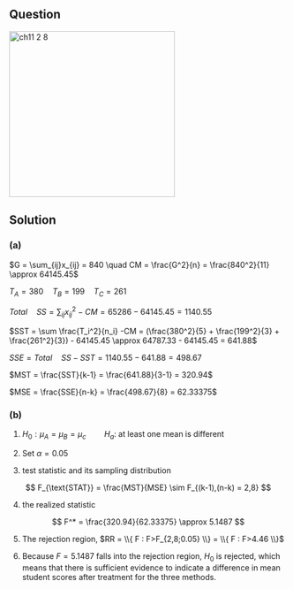 ## Question
<img width="300" alt="ch11 2 8" src="https://github.com/user-attachments/assets/833a64b4-1367-4552-854c-446568f15455" />

## Solution
### (a)
$G = \sum_{ij}x_{ij} = 840 \quad CM = \frac{G^2}{n} = \frac{840^2}{11} \approx 64145.45$  
  
$T_A = 380 \quad T_B = 199 \quad T_C = 261$  
  
$Total \quad SS = \sum_{ij} x_{ij}^2 - CM = 65286 - 64145.45 = 1140.55$  
  
$SST = \sum \frac{T_i^2}{n_i} -CM = (\frac{380^2}{5} + \frac{199^2}{3} + \frac{261^2}{3}) - 64145.45 \approx 64787.33 - 64145.45 = 641.88$  

$SSE = Total \quad SS - SST = 1140.55 - 641.88 = 498.67$  
  
$MST = \frac{SST}{k-1} = \frac{641.88}{3-1} = 320.94$  

$MSE = \frac{SSE}{n-k} = \frac{498.67}{8} = 62.33375$  

### (b)
1. $H_0: \mu_A = \mu_B = \mu_c \quad \quad H_a:$ at least one mean is different   
  
2. Set $\alpha = 0.05$  
  
3. test statistic and its sampling distribution

$$
F_{\text{STAT}} = \frac{MST}{MSE} \sim F_{(k-1),(n-k) = 2,8}
$$

4. the realized statistic

$$
F^* = \frac{320.94}{62.33375} \approx 5.1487
$$

5. The rejection region, $RR = \\{ F : F>F_{2,8;0.05} \\} = \\{ F : F>4.46 \\}$

6. Because $F = 5.1487$ falls into the rejection region, $H_0$ is rejected, which means that there is sufficient evidence to indicate a difference in mean student scores after treatment for the three methods. 





